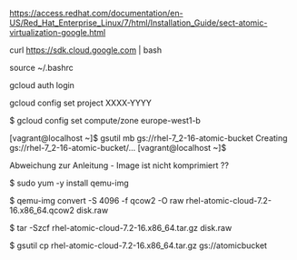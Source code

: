 https://access.redhat.com/documentation/en-US/Red_Hat_Enterprise_Linux/7/html/Installation_Guide/sect-atomic-virtualization-google.html

curl https://sdk.cloud.google.com | bash

source ~/.bashrc

gcloud auth login

gcloud config set project XXXX-YYYY

$ gcloud config set compute/zone europe-west1-b

[vagrant@localhost ~]$ gsutil mb gs://rhel-7_2-16-atomic-bucket
Creating gs://rhel-7_2-16-atomic-bucket/...
[vagrant@localhost ~]$

Abweichung zur Anleitung - Image ist nicht komprimiert ??

$ sudo yum -y install qemu-img

$ qemu-img convert -S 4096 -f qcow2 -O raw rhel-atomic-cloud-7.2-16.x86_64.qcow2 disk.raw

$ tar -Szcf rhel-atomic-cloud-7.2-16.x86_64.tar.gz disk.raw

$ gsutil cp rhel-atomic-cloud-7.2-16.x86_64.tar.gz gs://atomicbucket

